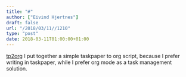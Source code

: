 ```yaml
---
title: "#"
author: ["Eivind Hjertnes"]
draft: false
url: "/2018/03/11//1210"
type: "post"
date: 2018-03-11T01:00:00+01:00
---
```


[tp2org](https://github.com/hjertnes/tp2org) I put together a simple
taskpaper to org script, because I prefer writing in taskpaper, while I
prefer org mode as a task management solution.

